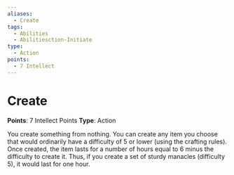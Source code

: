 ```yaml
---
aliases:
  - Create
tags:
  - Abilities
  - Abilitiesction-Initiate
type:
  - Action
points:
  - 7 Intellect
---
```


# Create

**Points**: 7 Intellect Points
**Type**: Action

You create something from nothing. You can create any item you choose that would ordinarily have a difficulty of 5 or lower (using the crafting rules). Once created, the item lasts for a number of hours equal to 6 minus the difficulty to create it. Thus, if you create a set of sturdy manacles (difficulty 5), it would last for one hour.
